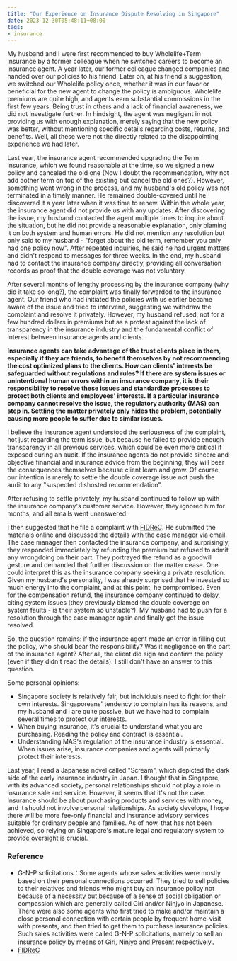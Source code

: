 ```yaml
---
title: "Our Experience on Insurance Dispute Resolving in Singapore"
date: 2023-12-30T05:48:11+08:00
tags: 
- insurance
---
```


My husband and I were first recommended to buy Wholelife+Term insurance by a former colleague when he switched careers to become an insurance agent. A year later, our former colleague changed companies and handed over our policies to his friend. Later on, at his friend's suggestion, we switched our Wholelife policy once, whether it was in our favor or beneficial for the new agent to change the policy is ambiguous. Wholelife premiums are quite high, and agents earn substantial commissions in the first few years. Being trust in others and a lack of financial awareness, we did not investigate further. In hindsight, the agent was negligent in not providing us with enough explanation, merely saying that the new policy was better, without mentioning specific details regarding costs, returns, and benefits. Well, all these were not the directly related to the disappointing experience we had later.

Last year, the insurance agent recommended upgrading the Term insurance, which we found reasonable at the time, so we signed a new policy and canceled the old one (Now I doubt the recommendation, why not add aother term on top of the existing but cancel the old ones?). However, something went wrong in the process, and my husband's old policy was not terminated in a timely manner. He remained double-covered until he discovered it a year later when it was time to renew. Within the whole year, the insurance agent did not provide us with any updates. After discovering the issue, my husband contacted the agent multiple times to inquire about the situation, but he did not provide a reasonable explanation, only blaming it on both system and human errors. He did not mention any resolution but only said to my husband - "forget about the old term, remember you only had one policy now". After repeated inquiries, he said he had urgent matters and didn't respond to messages for three weeks. In the end, my husband had to contact the insurance company directly, providing all conversation records as proof that the double coverage was not voluntary.

After several months of lengthy processing by the insurance company (why did it take so long?), the complaint was finally forwarded to the insurance agent. Our friend who had initiated the policies with us earlier became aware of the issue and tried to intervene, suggesting we withdraw the complaint and resolve it privately. However, my husband refused, not for a few hundred dollars in premiums but as a protest against the lack of transparency in the insurance industry and the fundamental conflict of interest between insurance agents and clients.

**Insurance agents can take advantage of the trust clients place in them, especially if they are friends, to benefit themselves by not recommending the cost optimized plans to the clients. How can clients' interests be safeguarded without regulations and rules? If there are system issues or unintentional human errors within an insurance company, it is their responsibility to resolve these issues and standardize processes to protect both clients and employees' interests. If a particular insurance company cannot resolve the issue, the regulatory authority (MAS) can step in. Settling the matter privately only hides the problem, potentially causing more people to suffer due to similar issues.**

I believe the insurance agent understood the seriousness of the complaint, not just regarding the term issue, but because he failed to provide enough transparency in all previous services, which could be even more critical if exposed during an audit. If the insurance agents do not provide sincere and objective financial and insurance advice from the beginning, they will bear the consequences themselves because client learn and grow. Of course, our intention is merely to settle the double coverage issue not push the audit to any "suspected dishosted recommendation".

After refusing to settle privately, my husband continued to follow up with the insurance company's customer service. However, they ignored him for months, and all emails went unanswered.

I then suggested that he file a complaint with [FIDReC](https://www.fidrec.com.sg/). He submitted the materials online and discussed the details with the case manager via email. The case manager then contacted the insurance company, and surprisingly, they responded immediately by refunding the premium but refused to admit any wrongdoing on their part. They portrayed the refund as a goodwill gesture and demanded that further discussion on the matter cease. One could interpret this as the insurance company seeking a private resolution. Given my husband's personality, I was already surprised that he invested so much energy into the complaint, and at this point, he compromised. Even for the compensation refund, the insurance company continued to delay, citing system issues (they previously blamed the double coverage on system faults - is their system so unstable?). My husband had to push for a resolution through the case manager again and finally got the issue resolved.

So, the question remains: if the insurance agent made an error in filling out the policy, who should bear the responsibility? Was it negligence on the part of the insurance agent? After all, the client did sign and confirm the policy (even if they didn't read the details). I still don't have an answer to this question.

Some personal opinions:
- Singapore society is relatively fair, but individuals need to fight for their own interests. Singaporeans' tendency to complain has its reasons, and my husband and I are quite passive, but we have had to complain several times to protect our interests.
- When buying insurance, it's crucial to understand what you are purchasing. Reading the policy and contract is essential.
- Understanding MAS's regulation of the insurance industry is essential. When issues arise, insurance companies and agents will primarily protect their interests.

Last year, I read a Japanese novel called "Scream", which depicted the dark side of the early insurance industry in Japan. I thought that in Singapore, with its advanced society, personal relationships should not play a role in insurance sale and service. However, it seems that it's not the case. Insurance should be about purchasing products and services with money, and it should not involve personal relationships. As society develops, I hope there will be more fee-only financial and insurance advisory services suitable for ordinary people and families. As of now, that has not been achieved, so relying on Singapore's mature legal and regulatory system to provide oversight is crucial.

### Reference

- G-N-P solicitations：Some agents whose sales activities were mostly based on their personal connections occurred. They tried to sell policies to their relatives and friends who might buy an insurance policy not because of a necessity but because of a sense of social obligation or compassion which are generally called Giri and/or Ninjyo in Japanese. There were also some agents who first tried to make and/or maintain a close personal connection with certain people by frequent home-visit with presents, and then tried to get them to purchase insurance policies. Such sales activities were called G-N-P solicitations, namely to sell an insurance policy by means of Giri, Ninjyo and Present respectively。
- [FIDReC](https://www.fidrec.com.sg/)